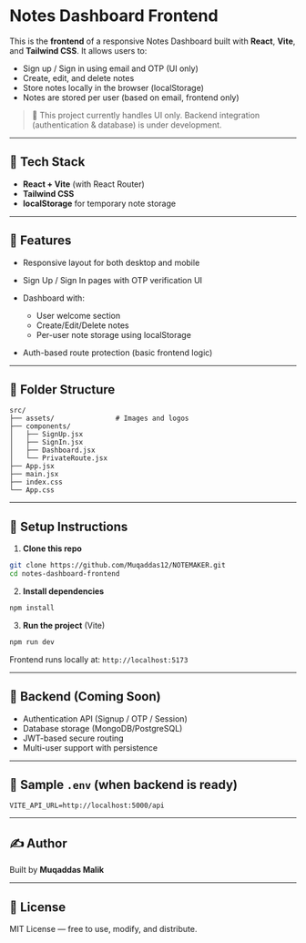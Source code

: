 # Notes Dashboard Frontend

This is the **frontend** of a responsive Notes Dashboard built with **React**, **Vite**, and **Tailwind CSS**. It allows users to:

* Sign up / Sign in using email and OTP (UI only)
* Create, edit, and delete notes
* Store notes locally in the browser (localStorage)
* Notes are stored per user (based on email, frontend only)

> 🔐 This project currently handles UI only. Backend integration (authentication & database) is under development.

---

## 📆 Tech Stack

* **React + Vite** (with React Router)
* **Tailwind CSS**
* **localStorage** for temporary note storage

---

## 🚀 Features

* Responsive layout for both desktop and mobile
* Sign Up / Sign In pages with OTP verification UI
* Dashboard with:

  * User welcome section
  * Create/Edit/Delete notes
  * Per-user note storage using localStorage
* Auth-based route protection (basic frontend logic)

---

## 🧱 Folder Structure

```
src/
├── assets/               # Images and logos
├── components/
│   ├── SignUp.jsx
│   ├── SignIn.jsx
│   ├── Dashboard.jsx
│   └── PrivateRoute.jsx
├── App.jsx
├── main.jsx
├── index.css
└── App.css
```

---

## 💪 Setup Instructions

1. **Clone this repo**

```bash
git clone https://github.com/Muqaddas12/NOTEMAKER.git
cd notes-dashboard-frontend
```

2. **Install dependencies**

```bash
npm install
```

3. **Run the project** (Vite)

```bash
npm run dev
```

Frontend runs locally at: `http://localhost:5173`

---

## 🔧 Backend (Coming Soon)

* Authentication API (Signup / OTP / Session)
* Database storage (MongoDB/PostgreSQL)
* JWT-based secure routing
* Multi-user support with persistence

---

## 📁 Sample `.env` (when backend is ready)

```
VITE_API_URL=http://localhost:5000/api
```

---

## ✍️ Author

Built by **Muqaddas Malik**

---

## 📜 License

MIT License — free to use, modify, and distribute.

